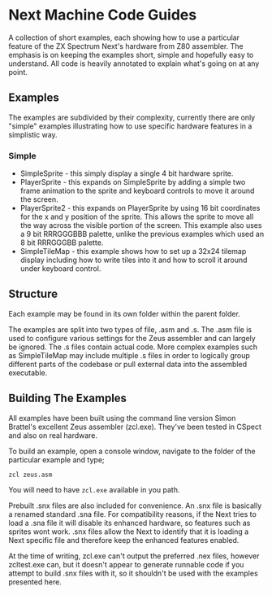 # Next Machine Code Guides
A collection of short examples, each showing how to use a particular feature of the ZX Spectrum Next's hardware from Z80 assembler. The emphasis is on keeping the examples short, simple and hopefully easy to understand. All code is heavily annotated to explain what's going on at any point.

## Examples
The examples are subdivided by their complexity, currently there are only "simple" examples illustrating how to use specific hardware features in a simplistic way.

### Simple
* SimpleSprite - this simply display a single 4 bit hardware sprite.
* PlayerSprite - this expands on SimpleSprite by adding a simple two frame animation to the sprite and keyboard controls to move it around the screen.
* PlayerSprite2 - this expands on PlayerSprite by using 16 bit coordinates for the x and y position of the sprite. This allows the sprite to move all the way across the visible portion of the screen. This example also uses a 9 bit RRRGGGBBB palette, unlike the previous examples which used an 8 bit RRRGGGBB palette.
* SimpleTileMap - this example shows how to set up a 32x24 tilemap display including how to write tiles into it and how to scroll it around under keyboard control.

## Structure
Each example may be found in its own folder within the parent folder.

The examples are split into two types of file, .asm and .s. The .asm file is used to configure various settings for the Zeus assembler and can largely be ignored. The .s files contain actual code. More complex examples such as SimpleTileMap may include multiple .s files in order to logically group different parts of the codebase or pull external data into the assembled executable.

## Building The Examples
All examples have been built using the command line version Simon Brattel's excellent Zeus assembler (zcl.exe). They've been tested in CSpect and also on real hardware.

To build an example, open a console window, navigate to the folder of the particular example and type;

```
zcl zeus.asm
```
You will need to have ```zcl.exe``` available in you path.

Prebuilt .snx files are also included for convenience. An .snx file is basically a renamed standard .sna file. For compatibility reasons, if the Next tries to load a .sna file it will disable its enhanced hardware, so features such as sprites wont work. .snx files allow the Next to identify that it is loading a Next specific file and therefore keep the enhanced features enabled.

At the time of writing, zcl.exe can't output the preferred .nex files, however zcltest.exe can, but it doesn't appear to generate runnable code if you attempt to build .snx files with it, so it shouldn't be used with the examples presented here.